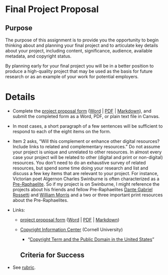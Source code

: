 # Final Project Proposal

## Purpose

The purpose of this assignment is to provide you the opportunity to begin thinking about and planning your final project and to articulate key details about your project, including content, significance, audience, available metadata, and copyright status.

By planning early for your final project you will be in a better position to produce a high-quality project that may be used as the basis for future research or as an example of your work for potential employers.


# Details

- Complete the [project proposal form](final_project_proposal_form.md) ([Word](https://github.com/jawalsh/z652-Digital-Libraries/blob/main/resources/final_project_proposal_form.docx) \| [PDF](https://github.com/jawalsh/z652-Digital-Libraries/blob/main/resources/final_project_proposal_form.pdf) \| [Markdown](https://github.com/jawalsh/z652-Digital-Libraries/blob/main/docs/final_project_proposal_form.md)), and submit the completed form as a Word, PDF, or plain text file in Canvas.

- In most cases, a short paragraph of a few sentences will be sufficient to respond to each of the eight items on the form.

- Item 2 asks, “Will this complement or enhance other digital resources? Include links to related and complementary resources.” Do not assume your project is unique and unrelated to other resources. In almost every case your project will be related to other (digital and print or non-digital) resources. You don’t need to do an exhaustive survey of related resources, but spend some time doing your research and list and discuss a few key items that are relevant to your project. For instance, Victorian poet Algernon Charles Swinburne is often characterized as a [Pre-Raphaelite](https://www.poetryfoundation.org/learn/glossary-terms/pre-raphaelites). So if my project is on Swinburne, I might reference the projects about his friends and fellow Pre-Raphaelites [Dante Gabriel Rossetti](http://rossettiarchive.org) and [William Morris](http://morrisedition.lib.uiowa.edu) and a two or three important print resources about the Pre-Raphaelites.

- Links:
  - [project proposal form](final_project_proposal_form.md) ([Word](https://github.com/jawalsh/z652-Digital-Libraries/blob/main/resources/final_project_proposal_form.docx) \| [PDF](https://github.com/jawalsh/z652-Digital-Libraries/blob/main/resources/final_project_proposal_form.pdf) \| [Markdown](https://github.com/jawalsh/z652-Digital-Libraries/blob/main/docs/final_project_proposal_form.md))
  - [Copyright Information Center](https://copyright.cornell.edu/) (Cornell University)
    - “[Copyright Term and the Public Domain in the United States](https://copyright.cornell.edu/publicdomain)”


	## Criteria for Success

- See [rubric](rubric_final_project_proposal.md).
